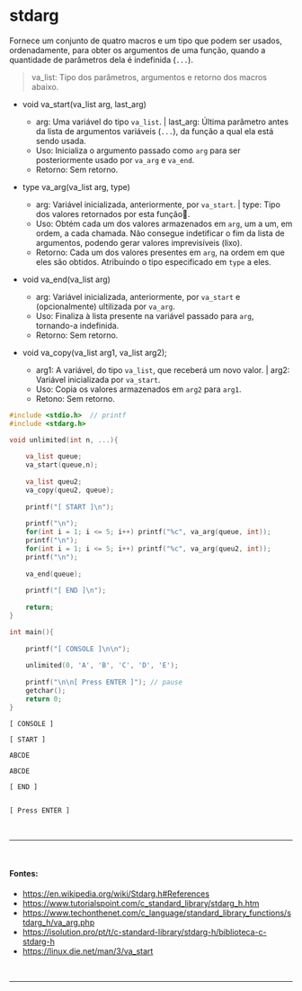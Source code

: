 # stdarg
Fornece um conjunto de quatro macros e um tipo que podem ser usados, ordenadamente, para obter os argumentos de uma função, quando a quantidade de parâmetros dela
é indefinida (`...`).

> va_list: Tipo dos parâmetros, argumentos e retorno dos macros abaixo.

* void va_start(va_list arg, last_arg)
	* arg: Uma variável do tipo `va_list`. | last_arg: Última parâmetro antes da lista de argumentos variáveis (`...`), da função a qual ela está sendo usada.
	* Uso: Inicializa o argumento passado como `arg` para ser posteriormente usado por `va_arg` e `va_end`.
	* Retorno: Sem retorno.

* type va_arg(va_list arg, type)
	* arg: Variável inicializada, anteriormente, por `va_start`. | type: Tipo dos valores retornados por esta função.
	* Uso: Obtém cada um dos valores armazenados em `arg`, um a um, em ordem, a cada chamada. Não consegue indetificar o fim da lista de argumentos, podendo gerar valores imprevisíveis (lixo).
	* Retorno: Cada um dos valores presentes em `arg`, na ordem em que eles são obtidos. Atribuíndo o tipo especificado em `type` a eles.

* void va_end(va_list arg)
	* arg: Variável inicializada, anteriormente, por `va_start` e (opcionalmente) ultilizada por `va_arg`.
	* Uso: Finaliza à lista presente na variável passado para `arg`, tornando-a indefinida.
	* Retorno: Sem retorno.
	
* void va_copy(va_list arg1, va_list arg2);
	* arg1: A variável, do tipo `va_list`, que receberá um novo valor. | arg2: Variável inicializada por `va_start`.
	* Uso: Copia os valores armazenados em `arg2` para `arg1`.
	* Retono: Sem retorno.

``` c
#include <stdio.h>  // printf
#include <stdarg.h>

void unlimited(int n, ...){
	
	va_list queue;
	va_start(queue,n);
	
	va_list queu2;
	va_copy(queu2, queue);
	
	printf("[ START ]\n");
	
	printf("\n");
	for(int i = 1; i <= 5; i++) printf("%c", va_arg(queue, int));
	printf("\n");
	for(int i = 1; i <= 5; i++) printf("%c", va_arg(queu2, int));
	printf("\n");
	
	va_end(queue);
	
	printf("[ END ]\n");
	
	return;
}

int main(){
	
	printf("[ CONSOLE ]\n\n");
	
	unlimited(0, 'A', 'B', 'C', 'D', 'E');
	
	printf("\n\n[ Press ENTER ]"); // pause
	getchar();
	return 0;
}
```

```
[ CONSOLE ]

[ START ]

ABCDE

ABCDE

[ END ]


[ Press ENTER ]
```

<br>

-----
<br>

#### Fontes:
* https://en.wikipedia.org/wiki/Stdarg.h#References
* https://www.tutorialspoint.com/c_standard_library/stdarg_h.htm
* https://www.techonthenet.com/c_language/standard_library_functions/stdarg_h/va_arg.php
* https://isolution.pro/pt/t/c-standard-library/stdarg-h/biblioteca-c-stdarg-h
* https://linux.die.net/man/3/va_start

<br>

-----
